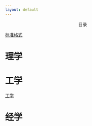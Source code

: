 ```yaml
---
layout: default
---
```


<center>目录</center>

[标准格式](./posts/标准格式.md)

# 理学

# 工学

[工学](./posts/工学/工学.md)

# 经学





